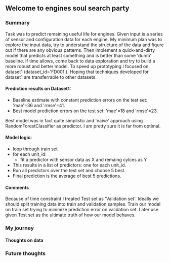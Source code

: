 ﻿## Welcome to engines soul search party

### Summary

Task was to predict remaining useful life for engines. Given input is a series of sensor and configuration data for each engine. My minimum plan was to explore the input data, try to understand the structure of the data and fiqure out if there are any obvious patterns. Then implement a quick-and-dirty model that predicts at least something and is better than some 'dumb' baseline. If time allows, come back to data exploration and try to build a more robust and better model.
To speed up prototyping I focused on dataset1 (dataset_id='FD001'). Hoping that techniques developed for dataset1 are transferrable to other datasets. 

#### Prediction results on Dataset1:
* Baseline estimate with constant prediction errors on the test set: 'mae'=36 and 'rmse'=41.
* Best model prediction errors on the test set: 'mae'=18 and 'rmse'=23.

Best model was in fact quite simplistic and 'naive' approach using RandomForestClassifier as predictor. I am pretty sure it is far from optimal.

#### Model logic:
* loop through train set
* for each unit_id: 
  * fit a predictor with sensor data as X and remaing cylces as Y
* This results in a list of predictors: one for each unit_id.
* Run all predictors over the test set and choose 5 best.
* Final prediction is the average of best 5 predictions.

#### Comments
Because of time constraint I treated Test set as 'Validation set'. Ideally we should split training data into train and validation samples. Train our model on train set trying to minimize prediction error on validation set. Later use given Test set as the ultimate truth of how our model behaves. 



### My journey
#### Thoughts on data



### Future thoughts